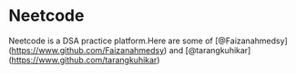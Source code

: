 # Neetcode
Neetcode is a DSA practice platform.Here are some of [@Faizanahmedsy] (https://www.github.com/Faizanahmedsy) and [@tarangkuhikar] (https://www.github.com/tarangkuhikar)


